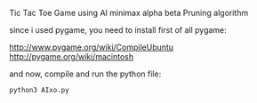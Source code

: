 
Tic Tac Toe Game  using AI minimax alpha beta Pruning algorithm

since i used pygame, you need to install first of all pygame:

http://www.pygame.org/wiki/CompileUbuntu
http://pygame.org/wiki/macintosh

and now, compile and run the python file:

```
python3 AIxo.py
```
